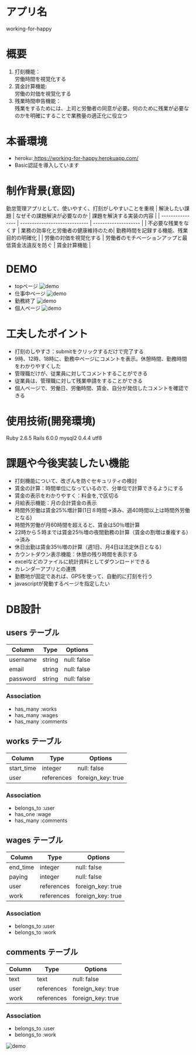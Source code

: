 # アプリ名 
working-for-happy

# 概要
1. 打刻機能：<br>
労働時間を視覚化する<br>
2. 賃金計算機能:<br>
労働の対価を視覚化する<br>
3. 残業時間申告機能：<br>
残業をするためには、上司と労働者の同意が必要。何のために残業が必要なのかを明確にすることで業務量の適正化に役立つ

# 本番環境
- heroku:<a href="https://working-for-happy.herokuapp.com/">
https://working-for-happy.herokuapp.com/</a><br>
- Basic認証を導入しています

# 制作背景(意図)
勤怠管理アプリとして、使いやすく、打刻がしやすいことを重視
| 解決したい課題     | なぜその課題解決が必要なのか       | 課題を解決する実装の内容 |
| ---------------- | ----------------------------- | -------------------- |
| 不必要な残業をなくす | 業務の効率化と労働者の健康維持のため| 勤務時間を記録する機能、残業目的の明確化 |
| 労働の対価を視覚化する | 労働者のモチベーションアップと最低賃金法違反を防ぐ  | 賃金計算機能 |

# DEMO
- topページ
![demo](https://gyazo.com/b680668f5d0da775286e6042e3b5501b/raw)
- 仕事中ページ
![demo](https://gyazo.com/6654c0e71dea32f0fcea15fa2e717fc2/raw)
- 勤務終了
![demo](https://gyazo.com/579efc397a4939f72a3437fd7ec8cd91/raw)
- 個人ページ
![demo](https://gyazo.com/33beed78b3fab7b1eeed490f2e1b6bdb/raw)

# 工夫したポイント
- 打刻のしやすさ：submitをクリックするだけで完了する
- 9時、12時、18時に、勤務中ページにコメントを表示。休憩時間、勤務時間をわかりやすくした
- 管理職だけが、従業員に対してコメントすることができる
- 従業員は、管理職に対して残業申請をすることができる
- 個人ページで、労働日、労働時間、賃金、自分が発信したコメントを確認できる

# 使用技術(開発環境)
Ruby 2.6.5 Rails 6.0.0 mysql2 0.4.4 utf8

# 課題や今後実装したい機能
- 打刻機能について、改ざんを防ぐセキュリティの検討
- 賃金の計算：時間単位になっているので、分単位で計算できるようにする
- 賃金の表示をわかりやすく：料金を,で区切る
- 月給表示機能：月の合計賃金の表示
- 時間外労働は賃金25%増計算(1日８時間→済み、週40時間以上は時間外労働となる)
- 時間外労働が月60時間を超えると、賃金は50％増計算
- 22時から５時までは賃金25％増の夜間勤務の計算（賃金の割増は重複する）→済み
- 休日出勤は賃金35％増の計算（週1日、月4日は法定休日となる）
- カウントダウン表示機能：休憩の残り時間を表示する
- excelなどのファイルに統計資料としてダウンロードできる
- カレンダーアプリとの連携
- 勤務地が固定であれば、GPSを使って、自動的に打刻を行う
- javascriptが発動するページを指定したい

# DB設計

## users テーブル

| Column   | Type   | Options     |
| -------- | ------ | ----------- |
| username | string | null: false |
| email    | string | null: false |
| password | string | null: false |


### Association

- has_many :works
- has_many :wages
- has_many :comments

## works テーブル

| Column     | Type       | Options           |
| ---------- | ---------- | ----------------- |
| start_time | integer    | null: false       |
| user       | references | foreign_key: true |

### Association

- belongs_to :user
- has_one    :wage
- has_many   :comments

## wages テーブル

| Column   | Type       | Options           |
| -------- | ---------- | ----------------- |
| end_time | integer    | null: false       |
| paying   | integer    | null: false       |
| user     | references | foreign_key: true |
| work     | references | foreign_key: true |

### Association

- belongs_to :user
- belongs_to :work

## comments テーブル
| Column | Type       | Options           |
| ------ | ---------- | ----------------- |
| text   | text       | null: false       |
| user   | references | foreign_key: true |
| work   | references | foreign_key: true |

### Association

- belongs_to :user
- belongs_to :work

![demo](https://gyazo.com/712c794397ae3392650f4008d0b68517/raw)